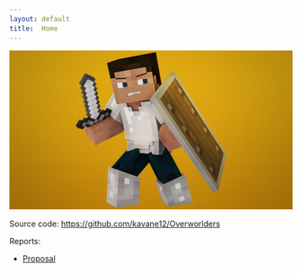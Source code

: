 ```yaml
---
layout: default
title:  Home
---
```

![alt text](https://raw.githubusercontent.com/kavane12/Overworlders/master/docs/pics/home_banner.png)

Source code: https://github.com/kavane12/Overworlders

Reports:

- [Proposal](proposal.html)